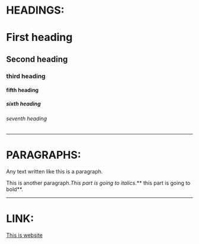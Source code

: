 # HEADINGS:

# First heading
## Second heading
### third heading
#### fifth heading
##### sixth heading
###### seventh heading

---

# PARAGRAPHS:

Any text written like this is a paragraph.

This is another paragraph.*This part is going to italics*.** this part is going to bold**.

---

# LINK:

[This is website](https:/yush.dev)
